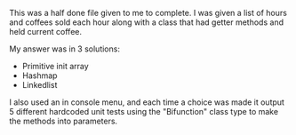 This was a half done file given to me to complete. I was given a list of hours and coffees sold each hour along with a class that had getter methods and held current coffee. 

My answer was in 3 solutions:
- Primitive init array
- Hashmap
- Linkedlist

I also used an in console menu, and each time a choice was made it output 5 different hardcoded unit tests using the "Bifunction" class type to make the methods into parameters.

